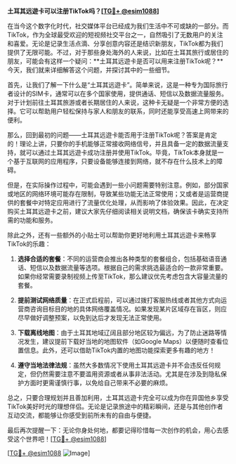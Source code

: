 **土耳其远遊卡可以注册TikTok吗？[[TG💪+ @esim1088](https://t.me/s/esim1088)]**

在当今这个数字化时代，社交媒体平台已经成为我们生活中不可或缺的一部分。而TikTok，作为全球最受欢迎的短视频社交平台之一，自然吸引了无数用户的关注和喜爱。无论是记录生活点滴、分享创意内容还是结识新朋友，TikTok都为我们提供了无限可能。不过，对于那些身处海外的人来说，比如在土耳其旅行或居住的朋友，可能会有这样一个疑问：**土耳其远遊卡是否可以用来注册TikTok呢？**今天，我们就来详细解答这个问题，并探讨其中的一些细节。

首先，让我们了解一下什么是“土耳其远遊卡”。简单来说，这是一种专为国际旅行者设计的SIM卡，通常可以在多个国家使用，提供通话、短信以及数据流量服务。对于计划前往土耳其旅游或者长期居住的人来说，这种卡无疑是一个非常方便的选择。它可以帮助用户轻松保持与家人和朋友的联系，同时还能享受高速上网带来的便利。

那么，回到最初的问题——土耳其远遊卡能否用于注册TikTok呢？答案是肯定的！理论上讲，只要你的手机能够正常接收网络信号，并且具备一定的数据流量支持，就可以通过土耳其远遊卡成功注册并使用TikTok。毕竟，TikTok本身就是一个基于互联网的应用程序，只要设备能够连接到网络，就不存在什么技术上的障碍。

但是，在实际操作过程中，可能会遇到一些小问题需要特别注意。例如，部分国家或地区的网络环境可能存在限制，导致某些功能无法正常使用；又或者是运营商提供的套餐中对特定应用进行了流量优化处理，从而影响了体验效果。因此，在决定购买土耳其远遊卡之前，建议大家先仔细阅读相关说明文档，确保该卡确实支持所需的功能和服务。

除此之外，还有一些额外的小贴士可以帮助你更好地利用土耳其远遊卡来畅享TikTok的乐趣：

1. **选择合适的套餐**：不同的运营商会推出各种类型的套餐组合，包括基础语音通话、短信以及数据流量等选项。根据自己的需求挑选最适合的一款非常重要。如果你经常需要录制视频上传至TikTok，那么建议优先考虑包含大容量流量的套餐。

2. **提前测试网络质量**：在正式启程前，可以通过拨打客服热线或者其他方式向运营商咨询目标目的地的具体网络覆盖情况。如果发现某片区域存在盲区，则应尽早做好调整预案，以免到达后才发现无法正常使用。

3. **下载离线地图**：由于土耳其地域辽阔且部分地区较为偏远，为了防止迷路等情况发生，建议提前下载好当地的地图软件（如Google Maps）以便随时查看位置信息。此外，还可以借助TikTok内置的地图功能探索更多有趣的地方！

4. **遵守当地法律法规**：虽然大多数情况下使用土耳其远遊卡并不会违反任何规定，但仍然需要注意不要滥用资源或者从事非法活动。尤其是在涉及到隐私保护方面时更需谨慎行事，以免给自己带来不必要的麻烦。

总之，只要合理规划并且善加利用，土耳其远遊卡完全可以成为你在异国他乡享受TikTok美好时光的理想伴侣。无论是记录旅途中的精彩瞬间，还是与其他创作者互动交流，都能够让你感受到前所未有的自由与便捷。

最后再次提醒一下：无论你身处何地，都要记得珍惜每一次创作的机会，用心去感受这个世界吧！[[TG💪+ @esim1088](https://t.me/s/esim1088)]

[[TG💪+ @esim1088](https://t.me/s/esim1088) ![Image](https://i.postimg.cc/4NQfJmqS/Snipaste-2025-05-13-00-14-12.png)]